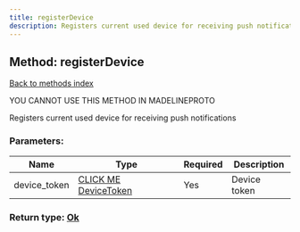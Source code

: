 ```yaml
---
title: registerDevice
description: Registers current used device for receiving push notifications
---
```

## Method: registerDevice  
[Back to methods index](index.md)


YOU CANNOT USE THIS METHOD IN MADELINEPROTO


Registers current used device for receiving push notifications

### Parameters:

| Name     |    Type       | Required | Description |
|----------|---------------|----------|-------------|
|device\_token|[CLICK ME DeviceToken](../types/DeviceToken.md) | Yes|Device token|


### Return type: [Ok](../types/Ok.md)

